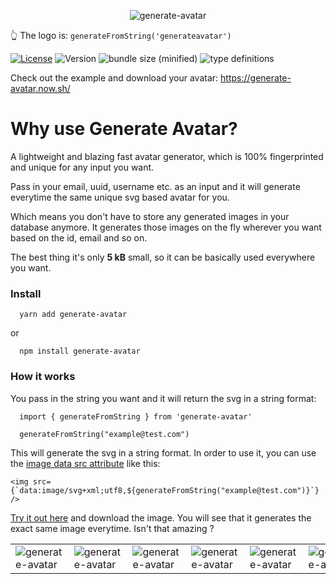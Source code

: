 <p align="center">
	<img src="logo.png" alt="generate-avatar" />
</p>

👆 The logo is: `generateFromString('generateavatar')`

[![License](https://img.shields.io/npm/l/generate-avatar.svg?style=flat-square)](http://opensource.org/licenses/MIT)
![Version](https://img.shields.io/npm/v/generate-avatar.svg?style=flat-square)
![bundle size (minified)](https://img.shields.io/bundlephobia/min/generate-avatar.svg?style=flat-square)
![type definitions](https://img.shields.io/npm/types/generate-avatar.svg?style=flat-square)

Check out the example and download your avatar: https://generate-avatar.now.sh/

# Why use Generate Avatar?

A lightweight and blazing fast avatar generator, which is 100% fingerprinted and unique for any input you want.

Pass in your email, uuid, username etc. as an input and it will generate everytime the same unique svg based avatar for you.

Which means you don't have to store any generated images in your database anymore.
It generates those images on the fly wherever you want based on the id, email and so on.

The best thing it's only **5 kB** small, so it can be basically used everywhere you want.

### Install

```
  yarn add generate-avatar
```

or

```
  npm install generate-avatar
```

### How it works

You pass in the string you want and it will return the svg in a string format:

```
  import { generateFromString } from 'generate-avatar'

  generateFromString("example@test.com")
```

This will generate the svg in a string format. In order to use it, you can use the [image data src attribute](https://css-tricks.com/lodge/svg/09-svg-data-uris/) like this:

```
<img src={`data:image/svg+xml;utf8,${generateFromString("example@test.com")}`} />
```
[Try it out here](https://generate-avatar.now.sh/?str=example@test.com) and download the image. You will see that it generates the exact same image everytime. Isn't that amazing ?

<table>
  <tr>
	<td valign="top"><img src="examples/example_one.svg" alt="generate-avatar" /></td>
	<td valign="top"><img src="examples/example_two.svg" alt="generate-avatar" /></td>
	<td valign="top"><img src="examples/example_three.svg" alt="generate-avatar" /></td>
	<td valign="top"><img src="examples/example_four.svg" alt="generate-avatar" /></td>
	<td valign="top"><img src="examples/example_five.svg" alt="generate-avatar" /></td>
	<td valign="top"><img src="examples/example_six.svg" alt="generate-avatar" /></td>
  </tr>
</table>
